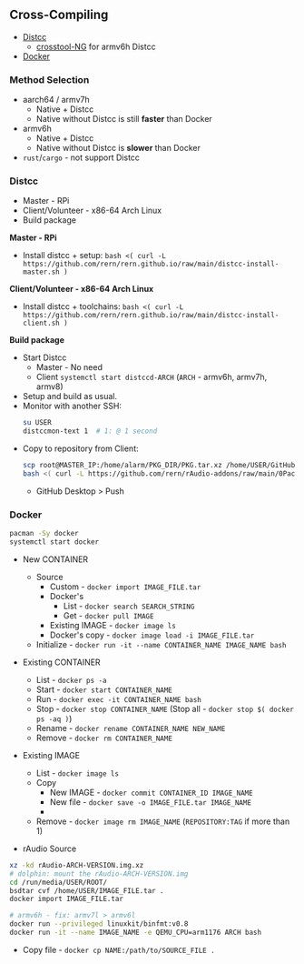 Cross-Compiling
---
- [Distcc](#distcc)
    - [crosstool-NG](https://github.com/rern/rern.github.io/tree/main/crosstool-NG) for armv6h Distcc
- [Docker](#docker)

### Method Selection
- aarch64 / armv7h
	- Native + Distcc
	- Native without Distcc is still **faster** than Docker
- armv6h
	- Native + Distcc
	- Native without Distcc is **slower** than Docker
- `rust`/`cargo` - not support Distcc

### Distcc
- Master - RPi
- Client/Volunteer - x86-64 Arch Linux
- Build package

**Master - RPi**
- Install distcc + setup: `bash <( curl -L https://github.com/rern/rern.github.io/raw/main/distcc-install-master.sh )`

**Client/Volunteer - x86-64 Arch Linux**
- Install distcc + toolchains: `bash <( curl -L https://github.com/rern/rern.github.io/raw/main/distcc-install-client.sh )`

**Build package**
- Start Distcc
	- Master - No need
	- Client `systemctl start distccd-ARCH` (`ARCH` - armv6h, armv7h, armv8)
- Setup and build as usual.
- Monitor with another SSH: 
	```sh
	su USER
	distccmon-text 1  # 1: @ 1 second
	```
- Copy to repository from Client:
	```sh
	scp root@MASTER_IP:/home/alarm/PKG_DIR/PKG.tar.xz /home/USER/GitHub/rern.github.io/ARCH
	bash <( curl -L https://github.com/rern/rAudio-addons/raw/main/0Packages/repoupdate.sh )	
	```
	- GitHub Desktop > Push

### Docker
```sh
pacman -Sy docker
systemctl start docker
```
- New CONTAINER
	- Source
   		- Custom - `docker import IMAGE_FILE.tar`
	 	- Docker's
     		- List - `docker search SEARCH_STRING`
     		- Get  - `docker pull IMAGE`
  		- Existing IMAGE - `docker image ls`
      	- Docker's copy - `docker image load -i IMAGE_FILE.tar`
 	- Initialize - `docker run -it --name CONTAINER_NAME IMAGE_NAME bash`
- Existing CONTAINER
  	- List  - `docker ps -a`
	- Start - `docker start CONTAINER_NAME`
 	- Run   - `docker exec -it CONTAINER_NAME bash`
    - Stop  - `docker stop CONTAINER_NAME` (Stop all - `docker stop $( docker ps -aq )`)
    - Rename - `docker rename CONTAINER_NAME NEW_NAME`
  	- Remove - `docker rm CONTAINER_NAME`
- Existing IMAGE
  	- List - `docker image ls`
  	- Copy
  		- New IMAGE - `docker commit CONTAINER_ID IMAGE_NAME`
  	  	- New file  - `docker save -o IMAGE_FILE.tar IMAGE_NAME`
  	  	- 
  	- Remove - `docker image rm IMAGE_NAME` (`REPOSITORY:TAG` if more than 1)

- rAudio Source
```sh
xz -kd rAudio-ARCH-VERSION.img.xz
# dolphin: mount the rAudio-ARCH-VERSION.img
cd /run/media/USER/ROOT/
bsdtar cvf /home/USER/IMAGE_FILE.tar .
docker import IMAGE_FILE.tar

# armv6h - fix: armv7l > armv6l
docker run --privileged linuxkit/binfmt:v0.8
docker run -it --name IMAGE_NAME -e QEMU_CPU=arm1176 ARCH bash
```

- Copy file - `docker cp NAME:/path/to/SOURCE_FILE .`
